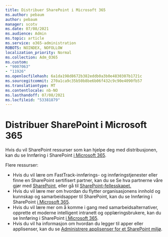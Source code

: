 ```yaml
---
title: Distribuer SharePoint i Microsoft 365
ms.author: pebaum
author: pebaum
manager: scotv
ms.date: 07/08/2021
ms.audience: Admin
ms.topic: article
ms.service: o365-administration
ROBOTS: NOINDEX, NOFOLLOW
localization_priority: Normal
ms.collection: Adm_O365
ms.custom:
- "9007063"
- "11926"
ms.openlocfilehash: 6a1da198d8672b382eddb0a3b0e4830307b1721c
ms.sourcegitcommit: 270a1ca9c35b50b8be6b06f432c9c90e4090fb57
ms.translationtype: MT
ms.contentlocale: nb-NO
ms.lasthandoff: 07/08/2021
ms.locfileid: "53381879"
---
```

# <a name="deploy-sharepoint-in-microsoft-365"></a>Distribuer SharePoint i Microsoft 365

Hvis du vil SharePoint ressurser som kan hjelpe deg med distribusjonen, kan du se Innføring i SharePoint [i Microsoft 365](/sharepoint/introduction). 

Flere ressurser: 

- Hvis du vil lære om FastTrack-innførings- og innføringstjenester eller finne en SharePoint sertifisert partner, kan du se Se hva partnerne våre gjør med [SharePoint](/microsoft-365/sharepoint/sharepoint-partners-sharepoint-support), eller gå til [SharePoint-fellesskapet.](https://techcommunity.microsoft.com/t5/sharepoint/ct-p/SharePoint) 
- Hvis du vil lære mer om hvordan du flytter organisasjonens innhold og kunnskap og samarbeidsapper til SharePoint, kan du se Innføring i SharePoint [i Microsoft 365](/sharepoint/introduction#migration). 
- Hvis du vil lære mer om å komme i gang med samarbeidsalternativer, opprette et moderne intelligent intranett og opplæringsbrukere, kan du se Innføring i SharePoint [i Microsoft 365](/sharepoint/introduction#collaboration). 
- Hvis du vil ha informasjon om hvordan du legger til apper eller applisenser, kan du se [Administrere applisenser for et SharePoint miljø](/sharepoint/manage-app-licenses). 


